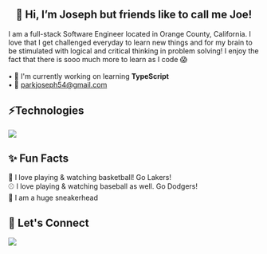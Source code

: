 <h2 align="center">
 👋 Hi, I’m Joseph but friends like to call me Joe!
 </h2>

<div>
I am a full-stack Software Engineer located in Orange County, California. I love that I get challenged everyday to learn new things and for my brain to be stimulated with logical and critical thinking in problem solving! I enjoy the fact that there is sooo much more to learn as I code 😱
</div>
<br/>
<div>
• 🌱 I'm currently working on learning <b>TypeScript</b><br/>
• 📧 <a href="mailto:parkjoseph54@gmail.com"> parkjoseph54@gmail.com</a> <br/>
</div>

 <h2>⚡Technologies</h2>
  <p>
  <a href="https://skillicons.dev">
    <img src="https://skillicons.dev/icons?i=js,react,html,css,nodejs,vscode,figma,docker,materialui,postgres,webpack" />
  </a>
</p>

<h2>✨ Fun Facts</h2>   
<div>🏀 I love playing & watching basketball! Go Lakers!</div>
<div>⚾ I love playing & watching baseball as well. Go Dodgers!</div>
<div>👟 I am a huge sneakerhead</div>
  
<h2>🤝 Let's Connect</h2> 
<p>
  <a href="https://www.linkedin.com/in/josephswpark/">
    <img src="https://skillicons.dev/icons?i=linkedin" />
  </a>
</p>
  
<!---
josephswpark/josephswpark is a ✨ special ✨ repository because its `README.md` (this file) appears on your GitHub profile.
You can click the Preview link to take a look at your changes.
--->
